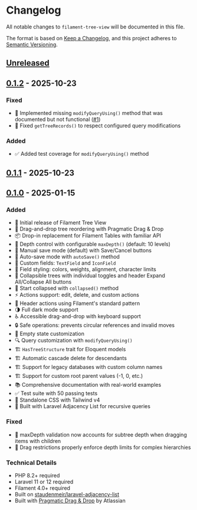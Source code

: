 # Changelog

All notable changes to `filament-tree-view` will be documented in this file.

The format is based on [Keep a Changelog](https://keepachangelog.com/en/1.0.0/),
and this project adheres to [Semantic Versioning](https://semver.org/spec/v2.0.0.html).

## [Unreleased]

## [0.1.2] - 2025-10-23

### Fixed
- 🐛 Implemented missing `modifyQueryUsing()` method that was documented but not functional ([#1](https://github.com/openplain/filament-tree-view/issues/1))
- 🐛 Fixed `getTreeRecords()` to respect configured query modifications

### Added
- ✅ Added test coverage for `modifyQueryUsing()` method

## [0.1.1] - 2025-10-23

## [0.1.0] - 2025-01-15

### Added
- 🎉 Initial release of Filament Tree View
- 🌳 Drag-and-drop tree reordering with Pragmatic Drag & Drop
- 📦 Drop-in replacement for Filament Tables with familiar API
- 🎯 Depth control with configurable `maxDepth()` (default: 10 levels)
- 💾 Manual save mode (default) with Save/Cancel buttons
- 💾 Auto-save mode with `autoSave()` method
- 🔧 Custom fields: `TextField` and `IconField`
- 🎨 Field styling: colors, weights, alignment, character limits
- 🔄 Collapsible trees with individual toggles and header Expand All/Collapse All buttons
- 🔄 Start collapsed with `collapsed()` method
- ⚡ Actions support: edit, delete, and custom actions
- 🎯 Header actions using Filament's standard pattern
- 🌗 Full dark mode support
- ♿ Accessible drag-and-drop with keyboard support
- 🔒 Safe operations: prevents circular references and invalid moves
- 📝 Empty state customization
- 🔍 Query customization with `modifyQueryUsing()`
- 🏗️ `HasTreeStructure` trait for Eloquent models
- 🏗️ Automatic cascade delete for descendants
- 🏗️ Support for legacy databases with custom column names
- 🏗️ Support for custom root parent values (-1, 0, etc.)
- 📚 Comprehensive documentation with real-world examples
- ✅ Test suite with 50 passing tests
- 🎨 Standalone CSS with Tailwind v4
- 🚀 Built with Laravel Adjacency List for recursive queries

### Fixed
- 🐛 maxDepth validation now accounts for subtree depth when dragging items with children
- 🐛 Drag restrictions properly enforce depth limits for complex hierarchies

### Technical Details
- PHP 8.2+ required
- Laravel 11 or 12 required
- Filament 4.0+ required
- Built on [staudenmeir/laravel-adjacency-list](https://github.com/staudenmeir/laravel-adjacency-list)
- Built with [Pragmatic Drag & Drop](https://atlassian.design/components/pragmatic-drag-and-drop) by Atlassian

[Unreleased]: https://github.com/openplain/filament-tree-view/compare/v0.1.2...HEAD
[0.1.2]: https://github.com/openplain/filament-tree-view/compare/v0.1.1...v0.1.2
[0.1.1]: https://github.com/openplain/filament-tree-view/compare/v0.1.0...v0.1.1
[0.1.0]: https://github.com/openplain/filament-tree-view/releases/tag/v0.1.0
